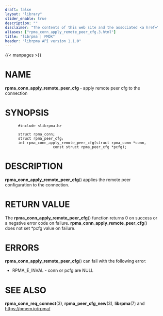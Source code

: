 ```yaml
---
draft: false
layout: "library"
slider_enable: true
description: ""
disclaimer: "The contents of this web site and the associated <a href=\"https://github.com/pmem\">GitHub repositories</a> are BSD-licensed open source."
aliases: ["rpma_conn_apply_remote_peer_cfg.3.html"]
title: "librpma | PMDK"
header: "librpma API version 1.1.0"
---
```

{{< manpages >}}

[comment]: <> (SPDX-License-Identifier: BSD-3-Clause)
[comment]: <> (Copyright 2020-2023, Intel Corporation)

# NAME

**rpma_conn_apply_remote_peer_cfg** - apply remote peer cfg to the
connection

# SYNOPSIS

          #include <librpma.h>

          struct rpma_conn;
          struct rpma_peer_cfg;
          int rpma_conn_apply_remote_peer_cfg(struct rpma_conn *conn,
                          const struct rpma_peer_cfg *pcfg);

# DESCRIPTION

**rpma_conn_apply_remote_peer_cfg**() applies the remote peer
configuration to the connection.

# RETURN VALUE

The **rpma_conn_apply_remote_peer_cfg**() function returns 0 on success
or a negative error code on failure.
**rpma_conn_apply_remote_peer_cfg**() does not set \*pcfg value on
failure.

# ERRORS

**rpma_conn_apply_remote_peer_cfg**() can fail with the following error:

-   RPMA_E\_INVAL - conn or pcfg are NULL

# SEE ALSO

**rpma_conn_req_connect**(3), **rpma_peer_cfg_new**(3), **librpma**(7)
and https://pmem.io/rpma/
